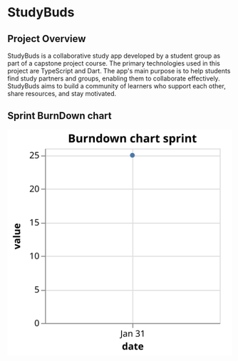 # StudyBuds

## Project Overview
StudyBuds is a collaborative study app developed by a student group as part of a capstone project course. The primary technologies used in this project are TypeScript and Dart. The app's main purpose is to help students find study partners and groups, enabling them to collaborate effectively. StudyBuds aims to build a community of learners who support each other, share resources, and stay motivated.

## Sprint BurnDown chart

![](https://raw.githubusercontent.com/OrangeCorporation/burndown-charts/refs/heads/main/plot.svg)
